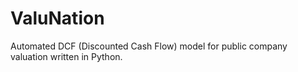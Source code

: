# ValuNation

Automated DCF (Discounted Cash Flow) model for public company valuation written in Python.
